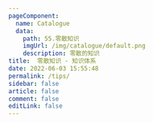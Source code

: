 ```yaml
---
pageComponent: 
  name: Catalogue
  data: 
    path: 55.零散知识
    imgUrl: /img/catalogue/default.png
    description: 零散的知识
title:  零散知识 - 知识体系
date: 2022-06-03 15:55:48
permalink: /tips/
sidebar: false
article: false
comment: false
editLink: false
---
```

